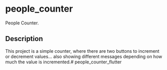 # people_counter

People Counter.

## Description

This project is a simple counter, where there are two buttons to increment or decrement values... also showing different messages depending on how much the value is incremented.# people_counter_flutter
